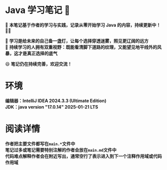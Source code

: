 # Java 学习笔记 🚀

📌 **本笔记基于作者的学习与实践，记录从零开始学习 Java 的内容，持续更新中！** 🚀🔥

📖 **学习是给未来的自己备一盏灯，让每个选择穿透迷雾，照见更辽阔的远方**  
🌟 **持续学习的人拥有双重视野：既能看清脚下道路的纹理，又能望见地平线外的风暴，这才是真正选择的底气**

😄 **笔记仍在持续完善，欢迎交流！**

# 环境

**编辑器：IntelliJ IDEA 2024.3.3 (Ultimate Edition)**   
**JDK：java version "17.0.14" 2025-01-21 LTS**

# 阅读详情

**作者把主要文件都写在`main.*`文件中**       
**笔记过多或笔记需要特别注解的作者会放在`main.md`文件中**     
**代码难点解释作者会在附近写出，通常空行了表示进入到下一个注释作用域或代码作用域**
